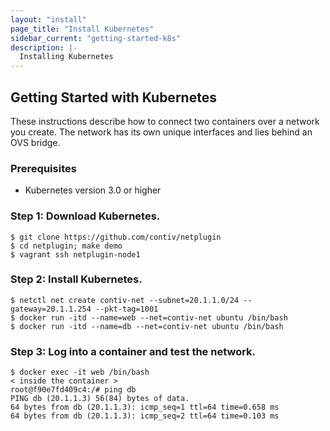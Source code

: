 ```yaml
---
layout: "install"
page_title: "Install Kubernetes"
sidebar_current: "getting-started-k8s"
description: |-
  Installing Kubernetes
---
```


## Getting Started with Kubernetes

These instructions describe how to connect two containers
over a network you create. The network has
its own unique interfaces and lies behind an OVS bridge.

### Prerequisites
- Kubernetes version 3.0 or higher


### Step 1: Download Kubernetes.

```
$ git clone https://github.com/contiv/netplugin
$ cd netplugin; make demo
$ vagrant ssh netplugin-node1
```

### Step 2: Install Kubernetes.

```
$ netctl net create contiv-net --subnet=20.1.1.0/24 --gateway=20.1.1.254 --pkt-tag=1001
$ docker run -itd --name=web --net=contiv-net ubuntu /bin/bash
$ docker run -itd --name=db --net=contiv-net ubuntu /bin/bash
```

### Step 3: Log into a container and test the network.

```
$ docker exec -it web /bin/bash
< inside the container >
root@f90e7fd409c4:/# ping db
PING db (20.1.1.3) 56(84) bytes of data.
64 bytes from db (20.1.1.3): icmp_seq=1 ttl=64 time=0.658 ms
64 bytes from db (20.1.1.3): icmp_seq=2 ttl=64 time=0.103 ms
```
